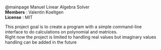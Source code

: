 @mainpage Manuel Linear Algebra Solver  
**Members** : Valentin Koeltgen  
**License** : MIT  

This project goal is to create a program with a simple command-line interface to do calculations on polynomial and matrices.  
Right now the project is limited to handling real values but imaginary values handling can be added in the future
